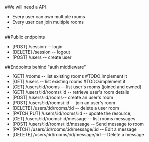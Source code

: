 #We will need a API

- Every user can own multiple rooms
- Every user can join multiple rooms
-


##Public endpoints
- [POST] /session -- login
- [DELETE] /session -- logout
- [POST] /users -- create user

##Endpoints behind "auth middleware"
- [GET] /rooms -- list existing rooms #TODO:implement it
- [GET] /users -- list existing rooms #TODO:implement it
- [GET] /users/:id/rooms -- list user's rooms (joined and owned) 
- [GET] /users/:id/rooms/:id -- retrieve user's room details 
- [POST] /users/:id/rooms-- create an user's room
- [POST] /users/:id/rooms/:id -- join an user's room
- [DELETE] /users/:id/rooms/:id -- delete a user room
- [PATCH|PUT] /users/:id/rooms/:id -- update the resource;
- [GET]  /users/:id/rooms/:id/message -- list rooms messages
- [POST] /users/:id/rooms/:id/message -- Send message to room
- [PATCH] /users/:id/rooms/:id/message/:id -- Edit a message
- [DELETE] /users/:id/rooms/:id/message/:id -- Delete a message
